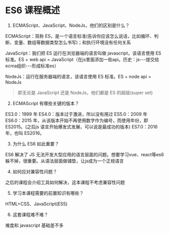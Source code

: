 # ES6 课程概述

1. ECMAScript、JavaScript、NodeJs，他们的区别是什么？

ECMAScript：简称 ES，是一个语言标准(告诉你应该怎么说话，比如循环、判断、变量、数组等数据类型怎么书写)；和执行环境没有任何关系

JavaScript：我们把 ES 运行在浏览器端的语言叫做 javascript，该语言使用 ES 标准。ES + web api = JavaScript（在js里面添加一些api。历史：js---提交给ecma组织---形成标准es）

NodeJs：运行在服务器端的语言，该语言使用 ES 标准。ES + node api = NodeJs

> 即无论是 JavaScript 还是 NodeJs，他们都是 ES 的超级(super set)

2. ECMAScript 有哪些关键的版本？

ES3.0：1999 年
ES4.0：版本过于激进，所以没有用过
ES5.0：2009 年
ES6.0：2015 年，从该版本开始不再使用数字作为编号，而使用年份，即ES2015。(之后js 语言开始爆发式发展，可以说是最成功的版本)
ES7.0：2016 年，也叫 ES2016。

3. 为什么 ES6 如此重要？

ES6 解决了 JS 无法开发大型应用的语言层面的问题。想要学习vue、react等es6躲不掉，很重要。从语法层面做铺垫，让js成为一个正规语言

4. 如何应对兼容性问题？

之后的课程会介绍工具如何解决，这本课程不考虑兼容性问题

5. 学习本课程需要的前置知识有哪些？

HTML+CSS、JavaScript(ES5)

6. 这套课程难不难？

难度和 javascript 基础差不多
